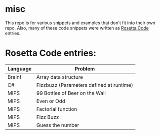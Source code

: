 # misc
This repo is for various snippets and examples that don't fit into their own repo.
Also, many of these code snippets were written as [Rosetta Code](http://rosettacode.org/) entries.

# Rosetta Code entries:

|Language|Problem|
|---|---|
|Brainf|Array data structure|
|C\#|Fizzbuzz (Parameters defined at runtime)|
|MIPS|99 Bottles of Beer on the Wall|
|MIPS|Even or Odd|
|MIPS|Factorial function|
|MIPS|Fizz Buzz|
|MIPS|Guess the number|
